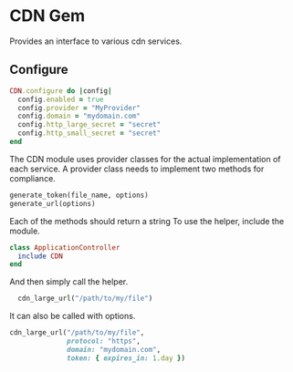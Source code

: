 # CDN Gem

Provides an interface to various cdn services.

## Configure
```ruby
CDN.configure do |config|
  config.enabled = true
  config.provider = "MyProvider"
  config.domain = "mydomain.com"
  config.http_large_secret = "secret"
  config.http_small_secret = "secret"
end
```

The CDN module uses provider classes for
the actual implementation of each service.
A provider class needs to implement two methods
for compliance.

```ruby
generate_token(file_name, options)
generate_url(options)
```

Each of the methods should return a string
To use the helper, include the module.

```ruby
class ApplicationController
  include CDN
end
```

And then simply call the helper.

```ruby
  cdn_large_url("/path/to/my/file")
```

It can also be called with options.

```ruby
cdn_large_url("/path/to/my/file",
              protocol: "https",
              domain: "mydomain.com",
              token: { expires_in: 1.day })
```
